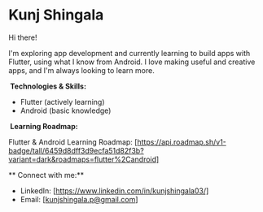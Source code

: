 # Kunj Shingala

Hi there! 

I'm exploring app development and currently learning to build apps with Flutter, using what I know from Android. I love making useful and creative apps, and I'm always looking to learn more.

**️ Technologies & Skills:**

- Flutter (actively learning)
- Android (basic knowledge)

**️ Learning Roadmap:**

Flutter & Android Learning Roadmap: [https://api.roadmap.sh/v1-badge/tall/6459d8dff3d9ecfa51d82f3b?variant=dark&roadmaps=flutter%2Candroid]

** Connect with me:**

- LinkedIn: [https://www.linkedin.com/in/kunjshingala03/]
- Email: [kunjshingala.p@gmail.com]

